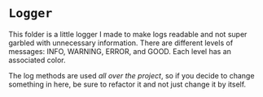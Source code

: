 # `Logger`

This folder is a little logger I made to make logs readable and not super garbled with unnecessary information.
There are different levels of messages: INFO, WARNING, ERROR, and GOOD. Each level has an associated color.

The log methods are used *all over the project*, so if you decide to change something in here, be sure to 
refactor it and not just change it by itself.
